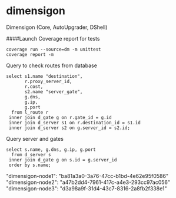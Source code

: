 # dimensigon
Dimensigon (Core, AutoUpgrader, DShell)

####Launch Coverage report for tests
````gitignore
coverage run --source=dm -m unittest
coverage report -m
````


Query to check routes from database
```sqlite
select s1.name "destination", 
       r.proxy_server_id,
       r.cost,
       s2.name "server_gate", 
       g.dns, 
       g.ip, 
       g.port 
  from l_route r 
 inner join d_gate g on r.gate_id = g.id 
 inner join d_server s1 on r.destination_id = s1.id 
 inner join d_server s2 on g.server_id = s2.id;
```

Query server and gates
```sqlite
select s.name, g.dns, g.ip, g.port 
  from d_server s 
 inner join d_gate g on s.id = g.server_id 
 order by s.name;
```

"dimensigon-node1": "ba81a3a0-3a76-47cc-b1bd-4e62e95f0586"
"dimensigon-node2": "a47b2dd4-7961-417c-a4e3-293cc97ac056"
"dimensigon-node3": "d3a98a9f-31d4-43c7-8316-2a8fb2f338e1"
        
 